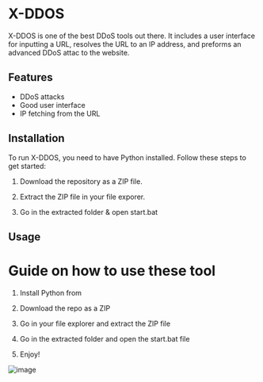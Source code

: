 # X-DDOS 
   
X-DDOS is one of the best DDoS tools out there. It includes a user interface for inputting a URL,  resolves the URL to an IP address, and preforms an advanced DDoS attac to the website.

## Features
 
- DDoS attacks  
- Good user interface 
- IP fetching from the URL
 
## Installation

To run X-DDOS, you need to have Python installed. Follow these steps to get started: 

1. Download the repository as a ZIP file. 

2. Extract the ZIP file in your file exporer. 

3. Go in the extracted folder & open start.bat 
 
## Usage  
 
# Guide on how to use these tool  
 
1. Install Python from 

2. Download the repo as a ZIP 

3. Go in your file explorer and extract the ZIP file  

4. Go in the extracted folder and open the start.bat file
   
5. Enjoy! 


![image](https://github.com/user-attachments/assets/cb09b2d8-c4b5-41c0-804d-cd7d8b0c30df) 
